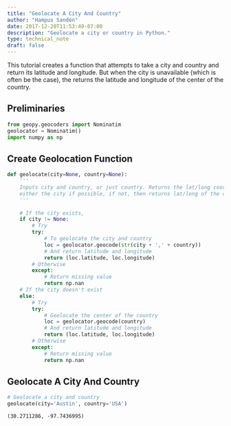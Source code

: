 ```yaml
---
title: "Geolocate A City And Country"
author: "Hampus Sandén"
date: 2017-12-20T11:53:49-07:00
description: "Geolocate a city or country in Python."
type: technical_note
draft: false
---
```

This tutorial creates a function that attempts to take a city and country and return its latitude and longitude. But when the city is unavailable (which is often be the case), the returns the latitude and longitude of the center of the country.

## Preliminaries


```python
from geopy.geocoders import Nominatim
geolocator = Nominatim()
import numpy as np
```

## Create Geolocation Function


```python
def geolocate(city=None, country=None):
    '''
    Inputs city and country, or just country. Returns the lat/long coordinates of 
    either the city if possible, if not, then returns lat/long of the center of the country.
    '''
    
    # If the city exists,
    if city != None:
        # Try
        try:
            # To geolocate the city and country
            loc = geolocator.geocode(str(city + ',' + country))
            # And return latitude and longitude
            return (loc.latitude, loc.longitude)
        # Otherwise
        except:
            # Return missing value
            return np.nan
    # If the city doesn't exist
    else:
        # Try
        try:
            # Geolocate the center of the country
            loc = geolocator.geocode(country)
            # And return latitude and longitude 
            return (loc.latitude, loc.longitude)
        # Otherwise
        except:
            # Return missing value
            return np.nan
```

## Geolocate A City And Country


```python
# Geolocate a city and country
geolocate(city='Austin', country='USA')
```




    (30.2711286, -97.7436995)


